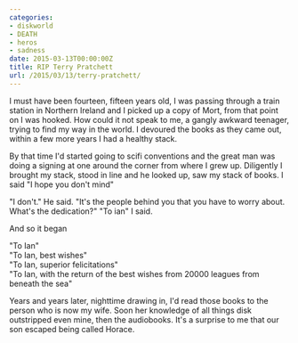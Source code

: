 ```yaml
---
categories:
- diskworld
- DEATH
- heros
- sadness
date: 2015-03-13T00:00:00Z
title: RIP Terry Pratchett
url: /2015/03/13/terry-pratchett/
---
```


I must have been fourteen, fifteen years old, I was passing through a train station in Northern Ireland and I picked up a copy of Mort, from that point on I was hooked. How could it not speak to me, a gangly awkward teenager, trying to find my way in the world. I devoured the books as they came out, within a few more years I had a healthy stack.

By that time I'd started going to scifi conventions and the great man was doing a signing at one around the corner from where I grew up. Diligently I brought my stack, stood in line and he looked up, saw my stack of books. I said "I hope you don't mind"  

"I don't." He said. "It's the people behind you that you have to worry about. What's the dedication?"
"To ian" I said.

 
And so it began

"To Ian"  
"To Ian, best wishes"   
"To Ian, superior felicitations"  
"To Ian, with the return of the best wishes from 20000 leagues from beneath the sea"  

Years and years later, nighttime drawing in, I'd read those books to the person who is now my wife. Soon her knowledge of all things disk outstripped even mine, then the audiobooks. It's a surprise to me that our son escaped being called Horace. 